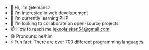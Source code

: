 - 👋 Hi, I’m @lemansz
- 👀 I’m interested in web developement
- 🌱 I’m currently learning PHP
- 💞️ I’m looking to collaborate on open-source projects
- 📫 How to reach me lekeolalekan54@gmail.com
- 😄 Pronouns: he/him
- ⚡ Fun fact: There are over 700 different programming languages.

<!---
lemansz/lemansz is a ✨ special ✨ repository because its `README.md` (this file) appears on your GitHub profile.
You can click the Preview link to take a look at your changes.
--->
